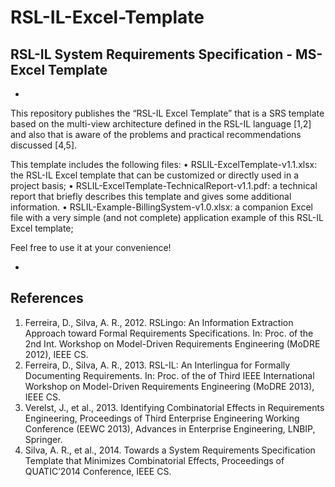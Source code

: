 # RSL-IL-Excel-Template # 
## RSL-IL System Requirements Specification - MS-Excel Template ## 
-
This repository publishes the “RSL-IL Excel Template” that is a SRS template based on the multi-view architecture defined in the RSL-IL language [1,2] and also that is aware of the problems and practical recommendations discussed [4,5]. 

This template includes the following files:
• RSLIL-ExcelTemplate-v1.1.xlsx: the RSL-IL Excel template that can be customized or directly used in a project basis;
• RSLIL-ExcelTemplate-TechnicalReport-v1.1.pdf: a technical report that briefly describes this template and gives some additional information. 
• RSLIL-Example-BillingSystem-v1.0.xlsx: a companion Excel file with a very simple (and not complete) application example of this RSL-IL Excel template;


Feel free to use it at your convenience!

-
## References ##  

1.	Ferreira, D., Silva, A. R., 2012. RSLingo: An Information Extraction Approach toward Formal Requirements Specifications. In: Proc. of the 2nd Int. Workshop on Model-Driven Requirements Engineering (MoDRE 2012), IEEE CS.
2.	Ferreira, D., Silva, A. R., 2013. RSL-IL: An Interlingua for Formally Documenting Requirements. In: Proc. of the of Third IEEE International Workshop on Model-Driven Requirements Engineering (MoDRE 2013), IEEE CS.
4.	Verelst, J., et al., 2013. Identifying Combinatorial Effects in Requirements Engineering, Proceedings of Third Enterprise Engineering Working Conference (EEWC 2013), Advances in Enterprise Engineering, LNBIP, Springer.
5.	Silva, A. R., et al., 2014. Towards a System Requirements Specification Template that Minimizes Combinatorial Effects, Proceedings of QUATIC’2014 Conference, IEEE CS.
